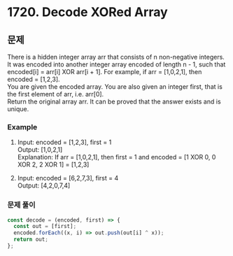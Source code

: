 # 1720. Decode XORed Array

## 문제

There is a hidden integer array arr that consists of n non-negative integers.  
It was encoded into another integer array encoded of length n - 1, such that encoded[i] = arr[i] XOR arr[i + 1]. For example, if arr = [1,0,2,1], then encoded = [1,2,3].  
You are given the encoded array. You are also given an integer first, that is the first element of arr, i.e. arr[0].  
Return the original array arr. It can be proved that the answer exists and is unique.

### Example

1. Input: encoded = [1,2,3], first = 1  
   Output: [1,0,2,1]  
   Explanation: If arr = [1,0,2,1], then first = 1 and encoded = [1 XOR 0, 0 XOR 2, 2 XOR 1] = [1,2,3]

2. Input: encoded = [6,2,7,3], first = 4  
   Output: [4,2,0,7,4]

### 문제 풀이

```js
const decode = (encoded, first) => {
  const out = [first];
  encoded.forEach((x, i) => out.push(out[i] ^ x));
  return out;
};
```
